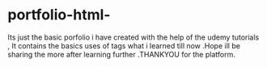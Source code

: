 # portfolio-html-
Its just the basic porfolio i have created with the help of the udemy tutorials , It contains the basics uses of tags what i learned till now .Hope ill be sharing the more after learning further .THANKYOU for the platform.
